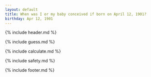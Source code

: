 ```yaml
---
layout: default
title: When was I or my baby conceived if born on April 12, 1901?
birthday: Apr 12, 1901
---
```


{% include header.md %}

{% include guess.md %}

{% include calculate.md %}

{% include safety.md %}

{% include footer.md %}



